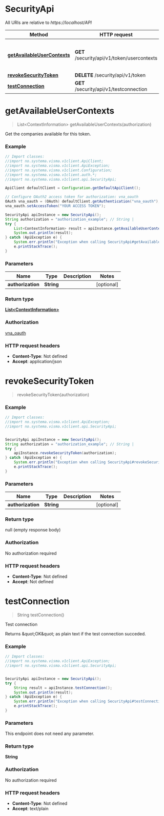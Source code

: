 # SecurityApi

All URIs are relative to *https://localhost/API*

Method | HTTP request | Description
------------- | ------------- | -------------
[**getAvailableUserContexts**](SecurityApi.md#getAvailableUserContexts) | **GET** /security/api/v1/token/usercontexts | Get the companies available for this token.
[**revokeSecurityToken**](SecurityApi.md#revokeSecurityToken) | **DELETE** /security/api/v1/token | 
[**testConnection**](SecurityApi.md#testConnection) | **GET** /security/api/v1/testconnection | Test connection


<a name="getAvailableUserContexts"></a>
# **getAvailableUserContexts**
> List&lt;ContextInformation&gt; getAvailableUserContexts(authorization)

Get the companies available for this token.



### Example
```java
// Import classes:
//import no.systema.visma.v1client.ApiClient;
//import no.systema.visma.v1client.ApiException;
//import no.systema.visma.v1client.Configuration;
//import no.systema.visma.v1client.auth.*;
//import no.systema.visma.v1client.api.SecurityApi;

ApiClient defaultClient = Configuration.getDefaultApiClient();

// Configure OAuth2 access token for authorization: vna_oauth
OAuth vna_oauth = (OAuth) defaultClient.getAuthentication("vna_oauth");
vna_oauth.setAccessToken("YOUR ACCESS TOKEN");

SecurityApi apiInstance = new SecurityApi();
String authorization = "authorization_example"; // String | 
try {
    List<ContextInformation> result = apiInstance.getAvailableUserContexts(authorization);
    System.out.println(result);
} catch (ApiException e) {
    System.err.println("Exception when calling SecurityApi#getAvailableUserContexts");
    e.printStackTrace();
}
```

### Parameters

Name | Type | Description  | Notes
------------- | ------------- | ------------- | -------------
 **authorization** | **String**|  | [optional]

### Return type

[**List&lt;ContextInformation&gt;**](ContextInformation.md)

### Authorization

[vna_oauth](../README.md#vna_oauth)

### HTTP request headers

 - **Content-Type**: Not defined
 - **Accept**: application/json

<a name="revokeSecurityToken"></a>
# **revokeSecurityToken**
> revokeSecurityToken(authorization)



### Example
```java
// Import classes:
//import no.systema.visma.v1client.ApiException;
//import no.systema.visma.v1client.api.SecurityApi;


SecurityApi apiInstance = new SecurityApi();
String authorization = "authorization_example"; // String | 
try {
    apiInstance.revokeSecurityToken(authorization);
} catch (ApiException e) {
    System.err.println("Exception when calling SecurityApi#revokeSecurityToken");
    e.printStackTrace();
}
```

### Parameters

Name | Type | Description  | Notes
------------- | ------------- | ------------- | -------------
 **authorization** | **String**|  | [optional]

### Return type

null (empty response body)

### Authorization

No authorization required

### HTTP request headers

 - **Content-Type**: Not defined
 - **Accept**: Not defined

<a name="testConnection"></a>
# **testConnection**
> String testConnection()

Test connection

Returns \&quot;OK\&quot; as plain text if the test connection succeded.

### Example
```java
// Import classes:
//import no.systema.visma.v1client.ApiException;
//import no.systema.visma.v1client.api.SecurityApi;


SecurityApi apiInstance = new SecurityApi();
try {
    String result = apiInstance.testConnection();
    System.out.println(result);
} catch (ApiException e) {
    System.err.println("Exception when calling SecurityApi#testConnection");
    e.printStackTrace();
}
```

### Parameters
This endpoint does not need any parameter.

### Return type

**String**

### Authorization

No authorization required

### HTTP request headers

 - **Content-Type**: Not defined
 - **Accept**: text/plain

